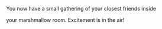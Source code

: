 You now have a small gathering of your closest friends inside

your marshmallow room. Excitement is in the air!